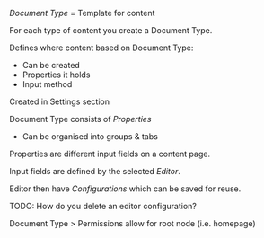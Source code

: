 
*Document Type* = Template for content

For each type of content you create a Document Type.

Defines where content based on Document Type:

- Can be created
- Properties it holds
- Input method

Created in Settings section

Document Type consists of *Properties*

- Can be organised into groups & tabs

Properties are different input fields on a content page.

Input fields are defined by the selected *Editor*.

Editor then have *Configurations* which can be saved for reuse.

TODO: How do you delete an editor configuration?

Document Type > Permissions allow for root node (i.e. homepage)
